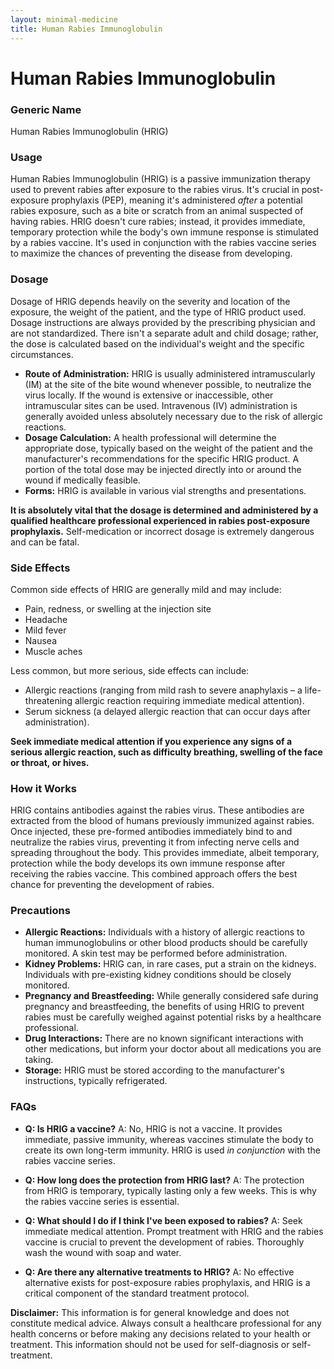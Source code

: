 ```yaml
---
layout: minimal-medicine
title: Human Rabies Immunoglobulin
---
```


# Human Rabies Immunoglobulin
### Generic Name
Human Rabies Immunoglobulin (HRIG)

### Usage
Human Rabies Immunoglobulin (HRIG) is a passive immunization therapy used to prevent rabies after exposure to the rabies virus.  It's crucial in post-exposure prophylaxis (PEP), meaning it's administered *after* a potential rabies exposure, such as a bite or scratch from an animal suspected of having rabies.  HRIG doesn't cure rabies; instead, it provides immediate, temporary protection while the body's own immune response is stimulated by a rabies vaccine.  It's used in conjunction with the rabies vaccine series to maximize the chances of preventing the disease from developing.


### Dosage
Dosage of HRIG depends heavily on the severity and location of the exposure, the weight of the patient, and the type of HRIG product used.  Dosage instructions are always provided by the prescribing physician and are not standardized.  There isn't a separate adult and child dosage; rather, the dose is calculated based on the individual's weight and the specific circumstances.

* **Route of Administration:** HRIG is usually administered intramuscularly (IM) at the site of the bite wound whenever possible, to neutralize the virus locally.  If the wound is extensive or inaccessible, other intramuscular sites can be used.  Intravenous (IV) administration is generally avoided unless absolutely necessary due to the risk of allergic reactions.
* **Dosage Calculation:**  A health professional will determine the appropriate dose, typically based on the weight of the patient and the manufacturer's recommendations for the specific HRIG product. A portion of the total dose may be injected directly into or around the wound if medically feasible.
* **Forms:** HRIG is available in various vial strengths and presentations.

**It is absolutely vital that the dosage is determined and administered by a qualified healthcare professional experienced in rabies post-exposure prophylaxis.**  Self-medication or incorrect dosage is extremely dangerous and can be fatal.


### Side Effects
Common side effects of HRIG are generally mild and may include:

* Pain, redness, or swelling at the injection site
* Headache
* Mild fever
* Nausea
* Muscle aches

Less common, but more serious, side effects can include:

* Allergic reactions (ranging from mild rash to severe anaphylaxis – a life-threatening allergic reaction requiring immediate medical attention).
* Serum sickness (a delayed allergic reaction that can occur days after administration).

**Seek immediate medical attention if you experience any signs of a serious allergic reaction, such as difficulty breathing, swelling of the face or throat, or hives.**


### How it Works
HRIG contains antibodies against the rabies virus. These antibodies are extracted from the blood of humans previously immunized against rabies. Once injected, these pre-formed antibodies immediately bind to and neutralize the rabies virus, preventing it from infecting nerve cells and spreading throughout the body. This provides immediate, albeit temporary, protection while the body develops its own immune response after receiving the rabies vaccine. This combined approach offers the best chance for preventing the development of rabies.


### Precautions
* **Allergic Reactions:** Individuals with a history of allergic reactions to human immunoglobulins or other blood products should be carefully monitored.  A skin test may be performed before administration.
* **Kidney Problems:** HRIG can, in rare cases, put a strain on the kidneys. Individuals with pre-existing kidney conditions should be closely monitored.
* **Pregnancy and Breastfeeding:**  While generally considered safe during pregnancy and breastfeeding, the benefits of using HRIG to prevent rabies must be carefully weighed against potential risks by a healthcare professional.
* **Drug Interactions:** There are no known significant interactions with other medications, but inform your doctor about all medications you are taking.
* **Storage:** HRIG must be stored according to the manufacturer's instructions, typically refrigerated.


### FAQs

* **Q: Is HRIG a vaccine?**  A: No, HRIG is not a vaccine.  It provides immediate, passive immunity, whereas vaccines stimulate the body to create its own long-term immunity.  HRIG is used *in conjunction* with the rabies vaccine series.

* **Q: How long does the protection from HRIG last?** A: The protection from HRIG is temporary, typically lasting only a few weeks.  This is why the rabies vaccine series is essential.

* **Q: What should I do if I think I've been exposed to rabies?** A:  Seek immediate medical attention.  Prompt treatment with HRIG and the rabies vaccine is crucial to prevent the development of rabies.  Thoroughly wash the wound with soap and water.

* **Q: Are there any alternative treatments to HRIG?** A:  No effective alternative exists for post-exposure rabies prophylaxis, and HRIG is a critical component of the standard treatment protocol.


**Disclaimer:** This information is for general knowledge and does not constitute medical advice. Always consult a healthcare professional for any health concerns or before making any decisions related to your health or treatment.  This information should not be used for self-diagnosis or self-treatment.
